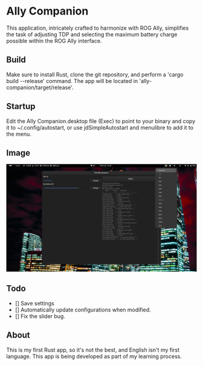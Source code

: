 # Ally Companion
This application, intricately crafted to harmonize with ROG Ally, simplifies the task of adjusting TDP and selecting the maximum battery charge possible within the ROG Ally interface.
## Build
Make sure to install Rust, clone the git repository, and perform a 'cargo build --release' command. The app will be located in 'ally-companion/target/release'.
## Startup
Edit the Ally Companion.desktop file (Exec) to point to your binary and copy it to ~/.config/autostart, or use jdSimpleAutostart and menulibre to add it to the menu.
## Image
![text](./resources/001.png)
## Todo
- [] Save settings
- [] Automatically update configurations when modified.
- [] Fix the slider bug.
## About
This is my first Rust app, so it's not the best, and English isn't my first language. This app is being developed as part of my learning process.